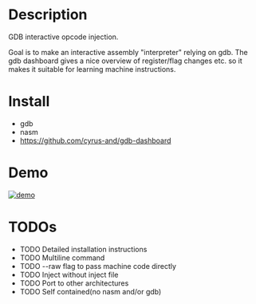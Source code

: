 Description
===========

GDB interactive opcode injection. 

Goal is to make an interactive assembly "interpreter" relying on gdb.
The gdb dashboard gives a nice overview of register/flag changes etc.
so it makes it suitable for learning machine instructions.



Install
=======

* gdb
* nasm
* https://github.com/cyrus-and/gdb-dashboard

Demo
====

[![demo](https://asciinema.org/a/B33dCtFc9QvRxIY8Lfxkzl9eR.png)](https://asciinema.org/a/B33dCtFc9QvRxIY8Lfxkzl9eR?autoplay=1)


TODOs
=====

* TODO Detailed installation instructions 
* TODO Multiline command
* TODO --raw flag to pass machine code directly
* TODO Inject without inject file
* TODO Port to other architectures
* TODO Self contained(no nasm and/or gdb)
